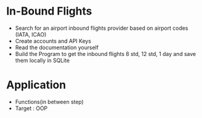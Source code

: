 # In-Bound Flights
- Search for an airport inbound flights provider based on airport codes (IATA, ICAO)
- Create accounts and API Keys
- Read the documentation yourself
- Build the Program to get the inbound flights 8 std, 12 std,  1 day and save them locally in SQLite



# Application
- Functions(in between step)
- Target : OOP